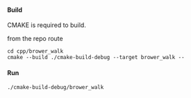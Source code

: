 
#### Build

CMAKE is required to build.

from the repo route

```
cd cpp/brower_walk
cmake --build ./cmake-build-debug --target brower_walk --
```

#### Run

```
./cmake-build-debug/brower_walk
```
